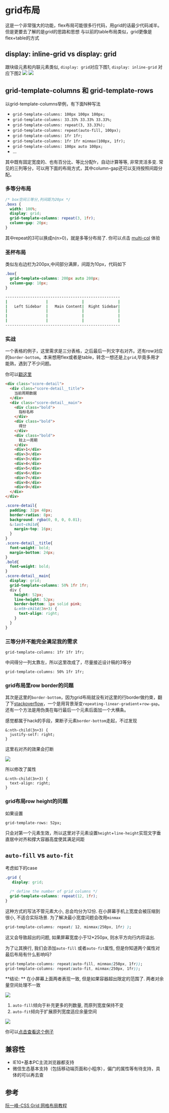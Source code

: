 # grid布局
这是一个非常强大的功能，flex布局可能很多行代码，用grid的话最少代码减半。但是更要去了解的是grid的思路和思想
与以前的table布局类似，grid更像是flex+table的方式

## display: inline-grid vs display: grid
跟块级元素和内联元素类似, `display: grid`对应下图1, `display: inline-grid` 对应下图2
![](https://www.wangbase.com/blogimg/asset/201903/bg2019032504.png)
![](https://www.wangbase.com/blogimg/asset/201903/bg2019032505.png)

## grid-template-columns 和 grid-template-rows
以grid-template-columns举例，有下面N种写法

- `grid-template-columns: 100px 100px 100px;`
- `grid-template-columns: 33.33% 33.33% 33.33%;`
- `grid-template-columns: repeat(3, 33.33%);`
- `grid-template-columns: repeat(auto-fill, 100px);`
- `grid-template-columns: 1fr 1fr;`
- `grid-template-columns: 1fr 1fr minmax(100px, 1fr);`
- `grid-template-columns: 100px auto 100px;`
- …

其中既有固定宽度的、也有百分比、等比分配fr，自动计算等等, 非常灵活多变. 常见的三列等分，可以用下面的布局方式，其中column-gap还可以支持按照间距分配。

### 多等分布局
```css
/* box空间三等分,列间距为20px */
.boxs {
  width: 100%;
  display: grid;
  grid-template-columns: repeat(3, 1fr);
  column-gap: 20px;
}
```
其中repeat的3可以换成n(n>0)，就是多等分布局了. 你可以点击 [multi-col](https://codesandbox.io/s/multi-col-lkdtx5) 体验

### 圣杯布局
类似左右边栏为200px,中间部分满屏，间距为10px，代码如下

```css
.box{
  grid-template-columns: 200px auto 200px;
  column-gap: 10px;
}
```

```BASH
---------------------------------------------------
|                 |               |               |
|   Left Sidebar  |   Main Content|  Right Sidebar|
|                 |               |               |
|                 |               |               |
|                 |               |               |
---------------------------------------------------
```


### 实战
一个表格的例子，这里需求是三分表格，之后最后一列文字右对齐。还有row对应的`border-bottom`。本来想用flex或者是table，转念一想还是上`grid`,毕竟多用才能熟，遇到了不少问题。

你可以[戳这里](https://codesandbox.io/s/grid-table-k27dcd?file=/index.css)
```html
<div class="score-detail">
  <div class="score-detail__title">
    当前周期数据
  </div>
  <div class="score-detail__main">
    <div class="bold">
      指标名称
    </div>
    <div class="bold">
      得分
    </div>
    <div class="bold">
      较上一周期
    </div>
    <div>1</div>
    <div>3</div>
    <div>3</div>
    <div>4</div>
    <div>5</div>
    <div>6</div>
    <div>7</div>
    <div>8</div>
    <div>9</div>
  </div>
</div>
```

```css
.score-detail{
  padding: 32px 48px;
  border-radius: 8px;
  background: rgba(0, 0, 0, 0.01);
  &:last-child{
    margin-top: 16px;
  }
}
.score-detail__title{
  font-weight: bold;
  margin-bottom: 24px;
}
.bold{
  font-weight: bold;
}
.score-detail__main{
  display: grid;
  grid-template-columns: 50% 1fr 1fr;
  div {
    height: 52px;
    line-height: 52px;
    border-bottom: 1px solid pink;
    &:nth-child(3n+3) {
      text-align: right;
    }
  }
}
```

### 三等分并不能完全满足我的需求

```less
grid-template-columns: 1fr 1fr 1fr;
```

中间得分一列太靠左，所以这里改成了，尽量接近设计稿的3等分

```less
grid-template-columns: 50% 1fr 1fr;
```

### grid布局里row border的问题
其次是这里的`border-bottom`，因为grid布局就没有对这里的行border做约束，翻了下[stackoverflow](https://stackoverflow.com/questions/51085555/horizontal-border-across-entire-row-of-css-grid)，一个是用背景渐变`repeating-linear-gradient`+`row-gap`。还有一个方法是用伪类在每行最后一个元素后面加一个大横条。

感觉都属于hack的手段，果断子元素`border-bottom`走起，不过发现

```less
&:nth-child(3n+3) {
  justify-self: right;
}
```

这里右对齐的效果会打断

![](https://manfredhu-1252588796.cos.ap-guangzhou.myqcloud.com/uPic/X5MvrW.png)

所以修改了属性

```less
&:nth-child(3n+3) {
  text-align: right;
}
```

### grid布局row height的问题
如果设置
```less
grid-template-rows: 52px;
```
只会对第一个元素生效，所以这里对子元素设置`height`+`line-height`实现文字垂直居中对齐和撑大容器高度使其满足间距

## `auto-fill` vs `auto-fit`
考虑如下的case
```css
.grid {
   display: grid;

  /* define the number of grid columns */
  grid-template-columns: repeat(12, 1fr);
}
```

这种方式的写法不管元素大小, 总会均分为12份. 在小屏幕手机上宽度会被压缩到很小, 不适合实际场景. 为了解决最小宽度问题会改用`minmax`

```css
grid-template-columns: repeat( 12, minmax(250px, 1fr) );
```

这又会导致超出的问题, 如果屏幕宽度小于12*250px, 则水平方向行内将溢出.

为了让其换行, 我们会添加`auto-fill` 或者`auto-fit`属性, 但是你知道两个属性对最后布局有什么影响吗? 
```css
grid-template-columns: repeat(auto-fill, minmax(250px, 1fr));
grid-template-columns: repeat(auto-fit, minmax(250px, 1fr));
```

**结论: **
在小屏幕上面两者表现一致, 但是如果容器超出限定的范围了. 两者对余量空间处理不一致

![](https://raw.githubusercontent.com/ManfredHu/manfredHu.github.io/master/images/grid/normal.png)

1. `auto-fill`倾向于补充更多的列数量, 而原列宽度保持不变
2. `auto-fit`倾向于扩展原列宽度适应余量空间

![](https://raw.githubusercontent.com/ManfredHu/manfredHu.github.io/master/images/grid/overflow.png)

你可以[点击查看这个例子](https://codepen.io/SaraSoueidan/pen/JrLdBQ)

## 兼容性
- IE10+基本PC主流浏览器都支持
- 微信生态基本支持（包括移动端页面和小程序），偏门的属性等有待支持，具体的可以再去查

## 参考
[阮一峰-CSS Grid 网格布局教程](https://www.ruanyifeng.com/blog/2019/03/grid-layout-tutorial.html)